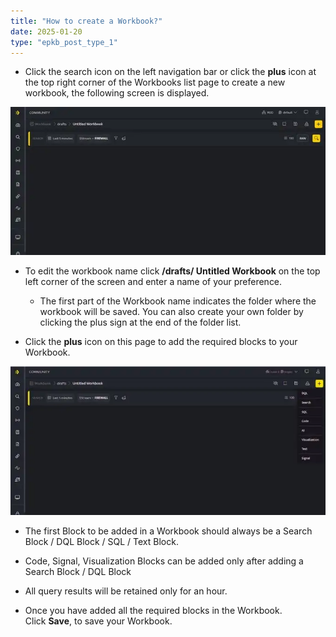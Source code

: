 ```yaml
---
title: "How to create a Workbook?"
date: 2025-01-20
type: "epkb_post_type_1"
---
```


- Click the search icon on the left navigation bar or click the **plus** icon at the top right corner of the Workbooks list page to create a new workbook, the following screen is displayed.  
    

![image 1-Dec-05-2023-10-51-41-1462-AM](./Images/Images%20How%20to%20create%20a%20Workbook/image201-Dec-05-2023-10-51-41-1462-AM.webp)

- To edit the workbook name click **/drafts/ Untitled Workbook** on the top left corner of the screen and enter a name of your preference.
    - The first part of the Workbook name indicates the folder where the workbook will be saved. You can also create your own folder by clicking the plus sign at the end of the folder list.

- Click the **plus** icon on this page to add the required blocks to your Workbook.

![image 2-Dec-05-2023-10-52-01-8948-AM](./Images/Images%20How%20to%20create%20a%20Workbook/image202-Dec-05-2023-10-52-01-8948-AM.webp)

- The first Block to be added in a Workbook should always be a Search Block / DQL Block / SQL / Text Block.

- Code, Signal, Visualization Blocks can be added only after adding a Search Block / DQL Block

- All query results will be retained only for an hour. 

- Once you have added all the required blocks in the Workbook. Click **Save**, to save your Workbook.

